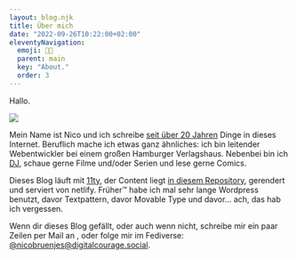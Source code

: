```yaml
---
layout: blog.njk
title: Über mich
date: "2022-09-26T10:22:00+02:00"
eleventyNavigation:
  emoji: 👨‍💻
  parent: main
  key: "About."
  order: 3
---
```


Hallo.

![](/img/nico_thorsminde.jpg)

Mein Name ist Nico und ich schreibe [seit über 20 Jahren](/blog/2022/05/12/20-jahre-couchblog/) Dinge in dieses Internet. Beruflich mache ich etwas ganz ähnliches: ich bin leitender Webentwickler bei einem großen Hamburger Verlagshaus. Nebenbei bin ich [DJ](https://www.mixcloud.com/OgeeTheOldie/), schaue gerne Filme und/oder Serien und lese gerne Comics.

Dieses Blog läuft mit [11ty](https://www.11ty.dev/), der Content liegt [in diesem Repository](https://github.com/codecandies/couchblog), gerendert und serviert von netlify. Früher™️ habe ich mal sehr lange Wordpress benutzt, davor Textpattern, davor Movable Type und davor… ach, das hab ich vergessen.

Wenn dir dieses Blog gefällt, oder auch wenn nicht, schreibe mir ein paar Zeilen per Mail an <span id="ds-email"></span>, oder folge mir im Fediverse: [@nicobruenjes@digitalcourage.social](https://digitalcourage.social/@nicobruenjes).

<script type="text/javascript">
  (function(d) {
    var e = 'bmljb0Bjb3VjaGJsb2cuZGU=',
    p2 = d.querySelector('#ds-email');
    p2.insertAdjacentHTML('afterbegin', atob(e));
  })(document);
</script>
